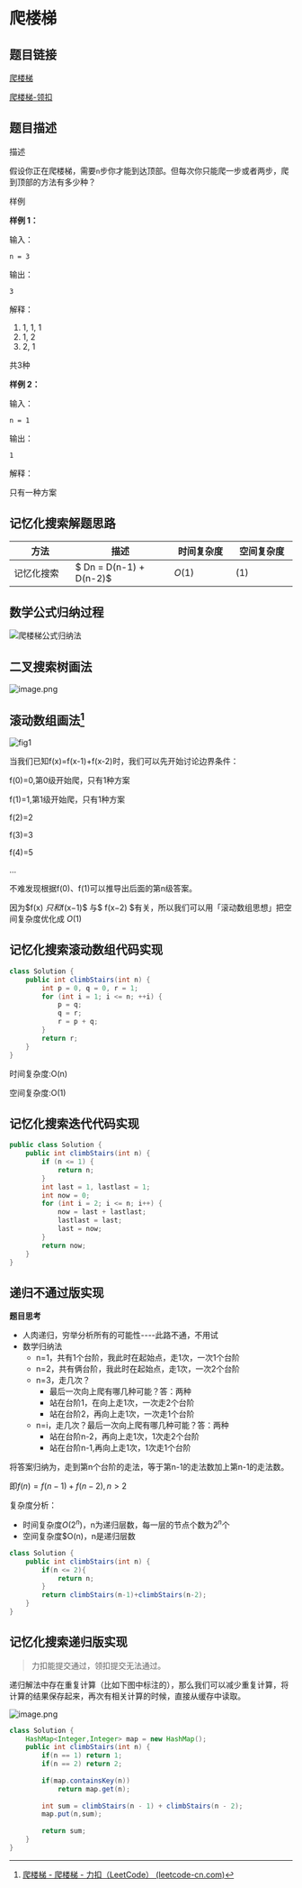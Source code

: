 
#  爬楼梯

## 题目链接

[爬楼梯](https://www.lintcode.com/problem/111/?_from=collection&fromId=161)

[爬楼梯-领扣](https://leetcode-cn.com/problems/climbing-stairs/)

## 题目描述

描述

假设你正在爬楼梯，需要`n`步你才能到达顶部。但每次你只能爬一步或者两步，爬到顶部的方法有多少种？

样例

**样例 1：**

输入：

```
n = 3
```

输出：

```
3
```

解释：

1. 1, 1, 1
2. 1, 2
3. 2, 1

共3种

**样例 2：**

输入：

```
n = 1
```

输出：

```
1
```

解释：

只有一种方案



## 记忆化搜索解题思路

| <div style="width:70pt">方法</div>  |描述 |<div style="width:70pt">时间复杂度</div> |<div style="width:70pt">空间复杂度</div>|
|---|---|---|---|
| 记忆化搜索 | $ Dn = D(n-1) + D(n-2)$ | $O(1)$|$(1)$|





## 数学公式归纳过程

![爬楼梯公式归纳法](http://cdn.yangchaofan.cn/typora/爬楼梯公式归纳法.png)



## 二叉搜索树画法

![image.png](http://cdn.yangchaofan.cn/typora/1624713559-UBxbwC-image.png)

## 滚动数组画法[^1]

![fig1](https://assets.leetcode-cn.com/solution-static/70/70_fig1.gif)

当我们已知f(x)=f(x-1)+f(x-2)时，我们可以先开始讨论边界条件：

f(0)=0,第0级开始爬，只有1种方案

f(1)=1,第1级开始爬，只有1种方案

f(2)=2

f(3)=3

f(4)=5

...

不难发现根据f(0)、f(1)可以推导出后面的第n级答案。

因为$f(x) $只和$f(x−1)$ 与$ f(x−2) $有关，所以我们可以用「滚动数组思想」把空间复杂度优化成 $O(1)$



## 记忆化搜索滚动数组代码实现

```java
class Solution {
    public int climbStairs(int n) {
        int p = 0, q = 0, r = 1;
        for (int i = 1; i <= n; ++i) {
            p = q; 
            q = r; 
            r = p + q;
        }
        return r;
    }
}

```

时间复杂度:O(n)

空间复杂度:O(1)

## 记忆化搜索迭代代码实现

```java
public class Solution {
    public int climbStairs(int n) {
        if (n <= 1) {
            return n;
        }
        int last = 1, lastlast = 1;
        int now = 0;
        for (int i = 2; i <= n; i++) {
            now = last + lastlast;
            lastlast = last;
            last = now;
        }
        return now;
    }
}
```

## 递归不通过版实现

**题目思考**

- 人肉递归，穷举分析所有的可能性----此路不通，不用试
- 数学归纳法
  - n=1，共有1个台阶，我此时在起始点，走1次，一次1个台阶
  - n=2，共有俩台阶，我此时在起始点，走1次，一次2个台阶
  - n=3，走几次？
    - 最后一次向上爬有哪几种可能？答：两种
    - 站在台阶1，在向上走1次，一次走2个台阶
    - 站在台阶2，再向上走1次，一次走1个台阶
  - n=i，走几次？最后一次向上爬有哪几种可能？答：两种
    - 站在台阶n-2，再向上走1次，1次走2个台阶
    - 站在台阶n-1,再向上走1次，1次走1个台阶

将答案归纳为，走到第n个台阶的走法，等于第n-1的走法数加上第n-1的走法数。

即$f(n)=f(n-1)+f(n-2) ,n>2$

复杂度分析：

- 时间复杂度$O(2^n)$，n为递归层数，每一层的节点个数为$2^n$个
- 空间复杂度$O(n)，n是递归层数

```java
class Solution {
    public int climbStairs(int n) {
        if(n <= 2){
            return n;
        }
        return climbStairs(n-1)+climbStairs(n-2);
    }
}
```

## 记忆化搜索递归版实现

> 力扣能提交通过，领扣提交无法通过。

递归解法中存在重复计算（比如下图中标注的），那么我们可以减少重复计算，将计算的结果保存起来，再次有相关计算的时候，直接从缓存中读取。

![image.png](http://cdn.yangchaofan.cn/typora/1624713847-TsJPwi-image.png)

```java
class Solution {
    HashMap<Integer,Integer> map = new HashMap();
    public int climbStairs(int n) {
        if(n == 1) return 1;
        if(n == 2) return 2;
 
        if(map.containsKey(n))
            return map.get(n);
 
        int sum = climbStairs(n - 1) + climbStairs(n - 2);
        map.put(n,sum);
 
        return sum;
    }
}

```



[^1]:[爬楼梯 - 爬楼梯 - 力扣（LeetCode） (leetcode-cn.com)](https://leetcode-cn.com/problems/climbing-stairs/solution/pa-lou-ti-by-leetcode-solution/)